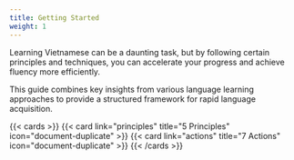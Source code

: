 ```yaml
---
title: Getting Started
weight: 1
---
```


Learning Vietnamese can be a daunting task, but by following certain principles and techniques, you can accelerate your progress and achieve fluency more efficiently. 

This guide combines key insights from various language learning approaches to provide a structured framework for rapid language acquisition. 

{{< cards >}}
  {{< card link="principles" title="5 Principles" icon="document-duplicate" >}}
  {{< card link="actions" title="7 Actions" icon="document-duplicate" >}}
{{< /cards >}}